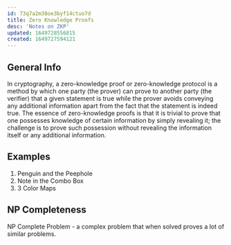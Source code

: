 ```yaml
---
id: 73q7a2m38oe3byf14ctuo7d
title: Zero Knowledge Proofs
desc: 'Notes on ZKP'
updated: 1649728556815
created: 1649727594121
---
```

## General Info

In cryptography, a zero-knowledge proof or zero-knowledge protocol is a method by which one party (the prover) can prove to another party (the verifier) that a given statement is true while the prover avoids conveying any additional information apart from the fact that the statement is indeed true. The essence of zero-knowledge proofs is that it is trivial to prove that one possesses knowledge of certain information by simply revealing it; the challenge is to prove such possession without revealing the information itself or any additional information.

## Examples

1. Penguin and the Peephole
2. Note in the Combo Box
3. 3 Color Maps

## NP Completeness

NP Complete Problem - a complex problem that when solved proves a lot of similar problems.
